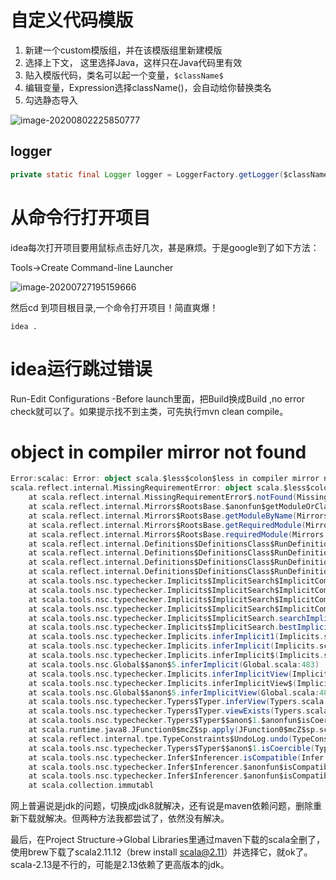 # 自定义代码模版

1. 新建一个custom模版组，并在该模版组里新建模版
2. 选择上下文， 这里选择Java，这样只在Java代码里有效
3. 贴入模版代码，类名可以起一个变量，`$className$`
4. 编辑变量，Expression选择className()，会自动给你替换类名
5. 勾选静态导入

![image-20200802225850777](https://tva1.sinaimg.cn/large/007S8ZIlly1ghcv1difmej315v0u07ri.jpg)

## logger

```java
private static final Logger logger = LoggerFactory.getLogger($className$.class);
```

# 从命令行打开项目

idea每次打开项目要用鼠标点击好几次，甚是麻烦。于是google到了如下方法：

Tools->Create Command-line Launcher

![image-20200727195159666](https://gitee.com/luckywind/PigGo/raw/master/image/image-20200727195159666.png)

然后cd 到项目根目录,一个命令打开项目！简直爽爆！

```shell
idea .
```

# idea运行跳过错误

Run-Edit Configurations -Before launch里面，把Build换成Build ,no error check就可以了。如果提示找不到主类，可先执行mvn clean compile。



# object in compiler mirror not found

```scala
Error:scalac: Error: object scala.$less$colon$less in compiler mirror not found.
scala.reflect.internal.MissingRequirementError: object scala.$less$colon$less in compiler mirror not found.
	at scala.reflect.internal.MissingRequirementError$.notFound(MissingRequirementError.scala:24)
	at scala.reflect.internal.Mirrors$RootsBase.$anonfun$getModuleOrClass$6(Mirrors.scala:66)
	at scala.reflect.internal.Mirrors$RootsBase.getModuleByName(Mirrors.scala:66)
	at scala.reflect.internal.Mirrors$RootsBase.getRequiredModule(Mirrors.scala:163)
	at scala.reflect.internal.Mirrors$RootsBase.requiredModule(Mirrors.scala:173)
	at scala.reflect.internal.Definitions$DefinitionsClass$RunDefinitions.SubTypeModule$lzycompute(Definitions.scala:1672)
	at scala.reflect.internal.Definitions$DefinitionsClass$RunDefinitions.SubTypeModule(Definitions.scala:1672)
	at scala.reflect.internal.Definitions$DefinitionsClass$RunDefinitions.SubType_refl$lzycompute(Definitions.scala:1673)
	at scala.reflect.internal.Definitions$DefinitionsClass$RunDefinitions.SubType_refl(Definitions.scala:1673)
	at scala.tools.nsc.typechecker.Implicits$ImplicitSearch$ImplicitComputation.isIneligible(Implicits.scala:1022)
	at scala.tools.nsc.typechecker.Implicits$ImplicitSearch$ImplicitComputation.survives(Implicits.scala:1029)
	at scala.tools.nsc.typechecker.Implicits$ImplicitSearch$ImplicitComputation.eligibleNew(Implicits.scala:1116)
	at scala.tools.nsc.typechecker.Implicits$ImplicitSearch$ImplicitComputation.<init>(Implicits.scala:1171)
	at scala.tools.nsc.typechecker.Implicits$ImplicitSearch.searchImplicit(Implicits.scala:1305)
	at scala.tools.nsc.typechecker.Implicits$ImplicitSearch.bestImplicit(Implicits.scala:1704)
	at scala.tools.nsc.typechecker.Implicits.inferImplicit1(Implicits.scala:112)
	at scala.tools.nsc.typechecker.Implicits.inferImplicit(Implicits.scala:91)
	at scala.tools.nsc.typechecker.Implicits.inferImplicit$(Implicits.scala:88)
	at scala.tools.nsc.Global$$anon$5.inferImplicit(Global.scala:483)
	at scala.tools.nsc.typechecker.Implicits.inferImplicitView(Implicits.scala:50)
	at scala.tools.nsc.typechecker.Implicits.inferImplicitView$(Implicits.scala:49)
	at scala.tools.nsc.Global$$anon$5.inferImplicitView(Global.scala:483)
	at scala.tools.nsc.typechecker.Typers$Typer.inferView(Typers.scala:336)
	at scala.tools.nsc.typechecker.Typers$Typer.viewExists(Typers.scala:306)
	at scala.tools.nsc.typechecker.Typers$Typer$$anon$1.$anonfun$isCoercible$1(Typers.scala:219)
	at scala.runtime.java8.JFunction0$mcZ$sp.apply(JFunction0$mcZ$sp.scala:17)
	at scala.reflect.internal.tpe.TypeConstraints$UndoLog.undo(TypeConstraints.scala:68)
	at scala.tools.nsc.typechecker.Typers$Typer$$anon$1.isCoercible(Typers.scala:219)
	at scala.tools.nsc.typechecker.Infer$Inferencer.isCompatible(Infer.scala:345)
	at scala.tools.nsc.typechecker.Infer$Inferencer.$anonfun$isCompatibleArgs$1(Infer.scala:353)
	at scala.tools.nsc.typechecker.Infer$Inferencer.$anonfun$isCompatibleArgs$1$adapted(Infer.scala:353)
	at scala.collection.immutabl
```



网上普遍说是jdk的问题，切换成jdk8就解决，还有说是maven依赖问题，删除重新下载就解决。但两种方法我都尝试了，依然没有解决。

最后，在Project Structure->Global Libraries里通过maven下载的scala全删了， 使用brew下载了scala2.11.12（brew install scala@2.11）并选择它，就ok了。scala-2.13是不行的，可能是2.13依赖了更高版本的jdk。

